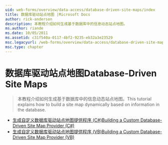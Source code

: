 ```yaml
---
uid: web-forms/overview/data-access/database-driven-site-maps/index
title: 数据库驱动站点地图 |Microsoft Docs
author: rick-anderson
description: 本教程介绍如何生成基于数据库中的信息动态站点地图。
ms.author: riande
ms.date: 10/05/2011
ms.assetid: c31f540a-0117-4bf2-9235-eb32a3e23529
msc.legacyurl: /web-forms/overview/data-access/database-driven-site-maps
msc.type: chapter
---
```

<a name="database-driven-site-maps"></a><span data-ttu-id="dee51-103">数据库驱动站点地图</span><span class="sxs-lookup"><span data-stu-id="dee51-103">Database-Driven Site Maps</span></span>
====================
> <span data-ttu-id="dee51-104">本教程介绍如何生成基于数据库中的信息动态站点地图。</span><span class="sxs-lookup"><span data-stu-id="dee51-104">This tutorial explains how to build a site map dynamically based on information in the database.</span></span>


- [<span data-ttu-id="dee51-105">生成自定义数据库驱动站点地图提供程序 (C#)</span><span class="sxs-lookup"><span data-stu-id="dee51-105">Building a Custom Database-Driven Site Map Provider (C#)</span></span>](building-a-custom-database-driven-site-map-provider-cs.md)
- [<span data-ttu-id="dee51-106">生成自定义数据库驱动站点地图提供程序 (VB)</span><span class="sxs-lookup"><span data-stu-id="dee51-106">Building a Custom Database-Driven Site Map Provider (VB)</span></span>](building-a-custom-database-driven-site-map-provider-vb.md)
